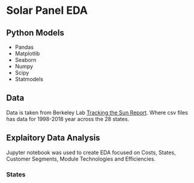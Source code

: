 # Solar Panel EDA

## Python Models 
* Pandas 
* Matplotlib
* Seaborn
* Numpy
* Scipy
* Statmodels
    
## Data
   Data is taken from Berkeley Lab [Tracking the Sun Report](https://emp.lbl.gov/tracking-the-sun). Where csv files has data for 1998-2018 year across the 28 states.
   
## Explaitory Data Analysis
   Jupyter notebook was used to create EDA focused on Costs, States, Customer Segments, Module Technologies and Efficiencies. 
### States
